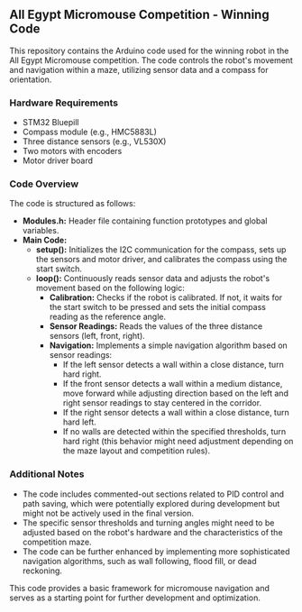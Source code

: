 ## All Egypt Micromouse Competition - Winning Code

This repository contains the Arduino code used for the winning robot in the All Egypt Micromouse competition. The code controls the robot's movement and navigation within a maze, utilizing sensor data and a compass for orientation.

### Hardware Requirements

* STM32 Bluepill
* Compass module (e.g., HMC5883L)
* Three distance sensors (e.g., VL530X)
* Two motors with encoders
* Motor driver board

### Code Overview

The code is structured as follows:

* **Modules.h:** Header file containing function prototypes and global variables.
* **Main Code:**
    * **setup():** Initializes the I2C communication for the compass, sets up the sensors and motor driver, and calibrates the compass using the start switch.
    * **loop():** Continuously reads sensor data and adjusts the robot's movement based on the following logic:
        * **Calibration:** Checks if the robot is calibrated. If not, it waits for the start switch to be pressed and sets the initial compass reading as the reference angle.
        * **Sensor Readings:** Reads the values of the three distance sensors (left, front, right).
        * **Navigation:** Implements a simple navigation algorithm based on sensor readings:
            * If the left sensor detects a wall within a close distance, turn hard right.
            * If the front sensor detects a wall within a medium distance, move forward while adjusting direction based on the left and right sensor readings to stay centered in the corridor.
            * If the right sensor detects a wall within a close distance, turn hard left.
            * If no walls are detected within the specified thresholds, turn hard right (this behavior might need adjustment depending on the maze layout and competition rules).

### Additional Notes

* The code includes commented-out sections related to PID control and path saving, which were potentially explored during development but might not be actively used in the final version.
* The specific sensor thresholds and turning angles might need to be adjusted based on the robot's hardware and the characteristics of the competition maze.
* The code can be further enhanced by implementing more sophisticated navigation algorithms, such as wall following, flood fill, or dead reckoning.

This code provides a basic framework for micromouse navigation and serves as a starting point for further development and optimization.
